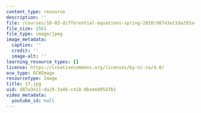 ```yaml
---
content_type: resource
description: ''
file: /courses/18-03-differential-equations-spring-2010/d87a3e11da293a46c4180ba4e895d3b1_17.jpg
file_size: 2561
file_type: image/jpeg
image_metadata:
  caption: ''
  credit: ''
  image-alt: ''
learning_resource_types: []
license: https://creativecommons.org/licenses/by-nc-sa/4.0/
ocw_type: OCWImage
resourcetype: Image
title: 17.jpg
uid: d87a3e11-da29-3a46-c418-0ba4e895d3b1
video_metadata:
  youtube_id: null
---
```

